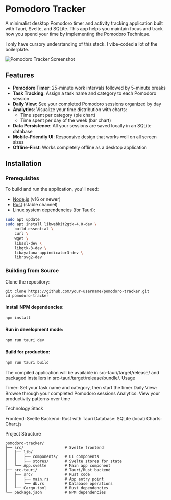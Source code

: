 # Pomodoro Tracker

A minimalist desktop Pomodoro timer and activity tracking application built with Tauri, Svelte, and SQLite. This app helps you maintain focus and track how you spend your time by implementing the Pomodoro Technique.

I only have cursory understanding of this stack. I vibe-coded a lot of the boilerplate.

![Pomodoro Tracker Screenshot](screenshots/pomodoro-tracker.png)

## Features

- **Pomodoro Timer**: 25-minute work intervals followed by 5-minute breaks
- **Task Tracking**: Assign a task name and category to each Pomodoro session
- **Daily View**: See your completed Pomodoro sessions organized by day
- **Analytics**: Visualize your time distribution with charts:
  - Time spent per category (pie chart)
  - Time spent per day of the week (bar chart)
- **Data Persistence**: All your sessions are saved locally in an SQLite database
- **Mobile-Friendly UI**: Responsive design that works well on all screen sizes
- **Offline-First**: Works completely offline as a desktop application

## Installation

### Prerequisites

To build and run the application, you'll need:

- [Node.js](https://nodejs.org/) (v16 or newer)
- [Rust](https://www.rust-lang.org/tools/install) (stable channel)
- Linux system dependencies (for Tauri):

```bash
sudo apt update
sudo apt install libwebkit2gtk-4.0-dev \
    build-essential \
    curl \
    wget \
    libssl-dev \
    libgtk-3-dev \
    libayatana-appindicator3-dev \
    librsvg2-dev
```

### Building from Source

Clone the repository:

```
git clone https://github.com/your-username/pomodoro-tracker.git
cd pomodoro-tracker
```

#### Install NPM dependencies:

```bash
npm install
```

#### Run in development mode:

```bash
npm run tauri dev
```

#### Build for production:

```bash
npm run tauri build
```

The compiled application will be available in src-tauri/target/release/ and packaged installers in src-tauri/target/release/bundle/.
Usage

Timer: Set your task name and category, then start the timer
Daily View: Browse through your completed Pomodoro sessions
Analytics: View your productivity patterns over time

Technology Stack

Frontend: Svelte
Backend: Rust with Tauri
Database: SQLite (local)
Charts: Chart.js

Project Structure
```
pomodoro-tracker/
├── src/                  # Svelte frontend
│   ├── lib/              
│   │   ├── components/   # UI components
│   │   ├── stores/       # Svelte stores for state
│   └── App.svelte        # Main app component
├── src-tauri/            # Tauri/Rust backend
│   ├── src/              # Rust code
│   │   ├── main.rs       # App entry point
│   │   └── db.rs         # Database operations
│   └── Cargo.toml        # Rust dependencies
└── package.json          # NPM dependencies
```
